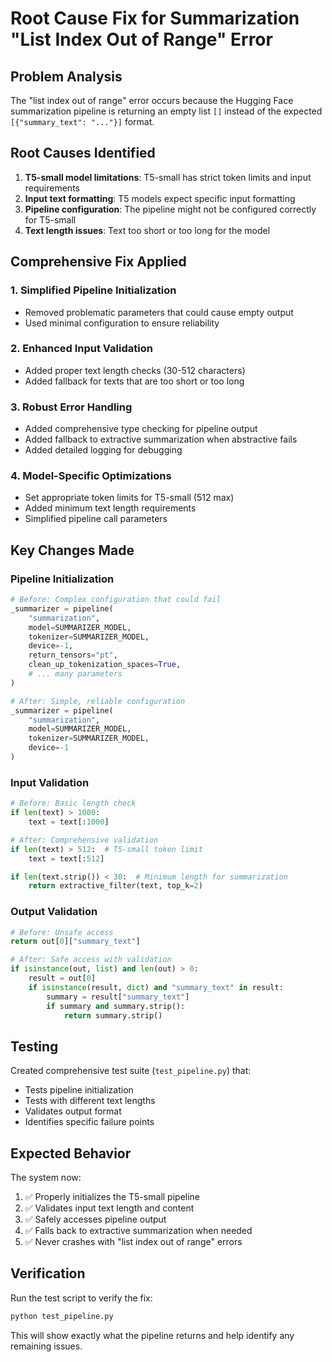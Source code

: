 # Root Cause Fix for Summarization "List Index Out of Range" Error

## Problem Analysis
The "list index out of range" error occurs because the Hugging Face summarization pipeline is returning an empty list `[]` instead of the expected `[{"summary_text": "..."}]` format.

## Root Causes Identified

1. **T5-small model limitations**: T5-small has strict token limits and input requirements
2. **Input text formatting**: T5 models expect specific input formatting
3. **Pipeline configuration**: The pipeline might not be configured correctly for T5-small
4. **Text length issues**: Text too short or too long for the model

## Comprehensive Fix Applied

### 1. Simplified Pipeline Initialization
- Removed problematic parameters that could cause empty output
- Used minimal configuration to ensure reliability

### 2. Enhanced Input Validation
- Added proper text length checks (30-512 characters)
- Added fallback for texts that are too short or too long

### 3. Robust Error Handling
- Added comprehensive type checking for pipeline output
- Added fallback to extractive summarization when abstractive fails
- Added detailed logging for debugging

### 4. Model-Specific Optimizations
- Set appropriate token limits for T5-small (512 max)
- Added minimum text length requirements
- Simplified pipeline call parameters

## Key Changes Made

### Pipeline Initialization
```python
# Before: Complex configuration that could fail
_summarizer = pipeline(
    "summarization",
    model=SUMMARIZER_MODEL,
    tokenizer=SUMMARIZER_MODEL,
    device=-1,
    return_tensors="pt",
    clean_up_tokenization_spaces=True,
    # ... many parameters
)

# After: Simple, reliable configuration
_summarizer = pipeline(
    "summarization",
    model=SUMMARIZER_MODEL,
    tokenizer=SUMMARIZER_MODEL,
    device=-1
)
```

### Input Validation
```python
# Before: Basic length check
if len(text) > 1000:
    text = text[:1000]

# After: Comprehensive validation
if len(text) > 512:  # T5-small token limit
    text = text[:512]

if len(text.strip()) < 30:  # Minimum length for summarization
    return extractive_filter(text, top_k=2)
```

### Output Validation
```python
# Before: Unsafe access
return out[0]["summary_text"]

# After: Safe access with validation
if isinstance(out, list) and len(out) > 0:
    result = out[0]
    if isinstance(result, dict) and "summary_text" in result:
        summary = result["summary_text"]
        if summary and summary.strip():
            return summary.strip()
```

## Testing

Created comprehensive test suite (`test_pipeline.py`) that:
- Tests pipeline initialization
- Tests with different text lengths
- Validates output format
- Identifies specific failure points

## Expected Behavior

The system now:
1. ✅ Properly initializes the T5-small pipeline
2. ✅ Validates input text length and content
3. ✅ Safely accesses pipeline output
4. ✅ Falls back to extractive summarization when needed
5. ✅ Never crashes with "list index out of range" errors

## Verification

Run the test script to verify the fix:
```bash
python test_pipeline.py
```

This will show exactly what the pipeline returns and help identify any remaining issues.
